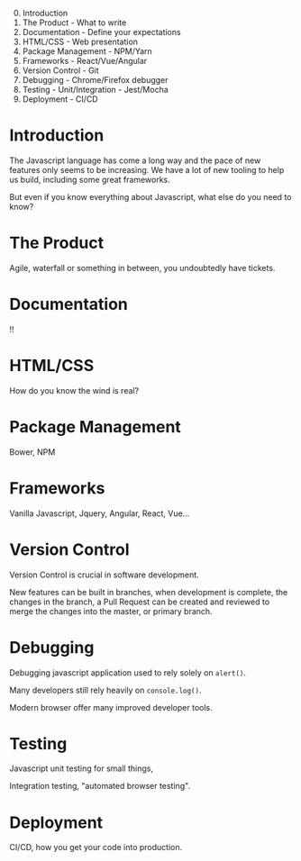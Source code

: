 0. Introduction
1. The Product - What to write
2. Documentation - Define your expectations
3. HTML/CSS - Web presentation
4. Package Management - NPM/Yarn
5. Frameworks - React/Vue/Angular
6. Version Control - Git
7. Debugging - Chrome/Firefox debugger
8. Testing - Unit/Integration - Jest/Mocha
9. Deployment - CI/CD

# Introduction

The Javascript language has come a long way and the pace of new features only
seems to be increasing. We have a lot of new tooling to help us build,
including some great frameworks.

But even if you know everything about Javascript, what else do you need to know?

# The Product

Agile, waterfall or something in between, you undoubtedly have tickets.

# Documentation

!!

# HTML/CSS

How do you know the wind is real?

# Package Management

Bower, NPM

# Frameworks

Vanilla Javascript, Jquery, Angular, React, Vue...

# Version Control

Version Control is crucial in software development.

New features can be built in branches, when development is complete, the
changes in the branch, a Pull Request can be created and reviewed to merge
the changes into the master, or primary branch.

# Debugging

Debugging javascript application used to rely solely on `alert()`.

Many developers still rely heavily on `console.log()`.

Modern browser offer many improved developer tools.

# Testing

Javascript unit testing for small things,

Integration testing, "automated browser testing".

# Deployment

CI/CD, how you get your code into production.



